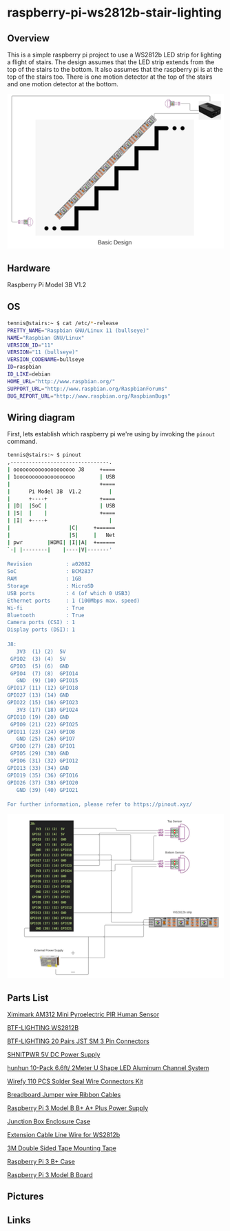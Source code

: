 # raspberry-pi-ws2812b-stair-lighting

## Overview
This is a simple raspberry pi project to use a WS2812b LED strip for lighting a flight of stairs. The design assumes that the LED strip extends from the top of the stairs to the bottom. It also assumes that the raspberry pi is at the top of the stairs too.  There is one motion detector at the top of the stairs and one motion detector at the bottom.

![](.README_images/basic-design.png)

## Hardware
Raspberry Pi Model 3B  V1.2

## OS
```bash
tennis@stairs:~ $ cat /etc/*-release
PRETTY_NAME="Raspbian GNU/Linux 11 (bullseye)"
NAME="Raspbian GNU/Linux"
VERSION_ID="11"
VERSION="11 (bullseye)"
VERSION_CODENAME=bullseye
ID=raspbian
ID_LIKE=debian
HOME_URL="http://www.raspbian.org/"
SUPPORT_URL="http://www.raspbian.org/RaspbianForums"
BUG_REPORT_URL="http://www.raspbian.org/RaspbianBugs"
```

## Wiring diagram
First, lets establish which raspberry pi we're using by invoking the `pinout` command.
```bash
tennis@stairs:~ $ pinout
,--------------------------------.
| oooooooooooooooooooo J8     +====
| 1ooooooooooooooooooo        | USB
|                             +====
|      Pi Model 3B  V1.2         |
|      +----+                 +====
| |D|  |SoC |                 | USB
| |S|  |    |                 +====
| |I|  +----+                    |
|                   |C|     +======
|                   |S|     |   Net
| pwr        |HDMI| |I||A|  +======
`-| |--------|    |----|V|-------'

Revision           : a02082
SoC                : BCM2837
RAM                : 1GB
Storage            : MicroSD
USB ports          : 4 (of which 0 USB3)
Ethernet ports     : 1 (100Mbps max. speed)
Wi-fi              : True
Bluetooth          : True
Camera ports (CSI) : 1
Display ports (DSI): 1

J8:
   3V3  (1) (2)  5V
 GPIO2  (3) (4)  5V
 GPIO3  (5) (6)  GND
 GPIO4  (7) (8)  GPIO14
   GND  (9) (10) GPIO15
GPIO17 (11) (12) GPIO18
GPIO27 (13) (14) GND
GPIO22 (15) (16) GPIO23
   3V3 (17) (18) GPIO24
GPIO10 (19) (20) GND
 GPIO9 (21) (22) GPIO25
GPIO11 (23) (24) GPIO8
   GND (25) (26) GPIO7
 GPIO0 (27) (28) GPIO1
 GPIO5 (29) (30) GND
 GPIO6 (31) (32) GPIO12
GPIO13 (33) (34) GND
GPIO19 (35) (36) GPIO16
GPIO26 (37) (38) GPIO20
   GND (39) (40) GPIO21

For further information, please refer to https://pinout.xyz/
```

![](.README_images/wiring.png)

## Parts List
[Ximimark AM312 Mini Pyroelectric PIR Human Sensor](https://www.amazon.com/gp/product/B07G1S5LS5/ref=ppx_yo_dt_b_asin_title_o07_s02?ie=UTF8&psc=1)

[BTF-LIGHTING WS2812B](https://www.amazon.com/gp/product/B01CDTEG1O/ref=ppx_yo_dt_b_asin_title_o07_s01?ie=UTF8&psc=1)

[BTF-LIGHTING 20 Pairs JST SM 3 Pin Connectors](https://www.amazon.com/gp/product/B01DC0KIT2/ref=ppx_yo_dt_b_asin_title_o07_s01?ie=UTF8&psc=1)

[SHNITPWR 5V DC Power Supply](https://www.amazon.com/gp/product/B07TSKK4FR/ref=ppx_yo_dt_b_asin_title_o07_s01?ie=UTF8&th=1)

[hunhun 10-Pack 6.6ft/ 2Meter U Shape LED Aluminum Channel System](https://www.amazon.com/gp/product/B07F923CXW/ref=ppx_yo_dt_b_asin_title_o07_s00?ie=UTF8&psc=1)

[Wirefy 110 PCS Solder Seal Wire Connectors Kit](https://www.amazon.com/gp/product/B01M0EZBYQ/ref=ppx_yo_dt_b_asin_title_o00_s00?ie=UTF8&th=1)

[Breadboard Jumper wire Ribbon Cables](https://www.amazon.com/gp/product/B06XRV92ZB/ref=ppx_yo_dt_b_asin_title_o09_s00?ie=UTF8&psc=1)

[Raspberry Pi 3 Model B B+ A+ Plus Power Supply](https://www.amazon.com/gp/product/B01N336XEU/ref=ppx_yo_dt_b_asin_title_o02_s00?ie=UTF8&th=1)

[Junction Box Enclosure Case](https://www.amazon.com/gp/product/B07DYYTSDR/ref=ppx_yo_dt_b_asin_title_o01_s00?ie=UTF8&psc=1)

[Extension Cable Line Wire for WS2812b](https://www.amazon.com/gp/product/B06Y4716V7/ref=ppx_yo_dt_b_asin_title_o01_s02?ie=UTF8&psc=1)

[3M Double Sided Tape Mounting Tape](https://www.amazon.com/gp/product/B082WW5NSM/ref=ppx_yo_dt_b_asin_title_o08_s00?ie=UTF8&th=1)

[Raspberry Pi 3 B+ Case](https://www.amazon.com/gp/product/B079M96KWZ/ref=ppx_yo_dt_b_asin_title_o06_s01?ie=UTF8&psc=1)

[Raspberry Pi 3 Model B Board](https://www.amazon.com/Raspberry-Pi-MS-004-00000024-Model-Board/dp/B01LPLPBS8/ref=sr_1_3?keywords=raspberry+pi+3&qid=1644695196&sprefix=rasp%2Caps%2C135&sr=8-3)

## Pictures

## Links